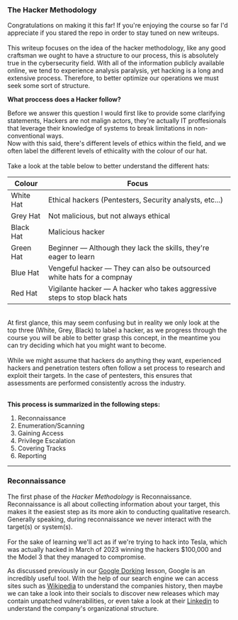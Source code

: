### The Hacker Methodology

Congratulations on making it this far! If you're enjoying the course so far I'd appreciate if you stared the repo in order to stay tuned on new writeups.
<br><br>
This writeup focuses on the idea of the hacker methodology, like any good craftsman we ought to have a structure to our process, this is absolutely true in the cybersecurity field. With all of the information publicly available online, we tend to experience analysis paralysis, yet hacking is a long and extensive process.
Therefore, to better optimize our operations we must seek some sort of structure.

**What proccess does a Hacker follow?**

Before we answer this question I would first like to provide some clarifying statements, Hackers are not malign actors, they're actually IT proffesionals that leverage their knowledge of systems to break limitations in non-conventional ways.
<br>
Now with this said, there's different levels of ethics within the field, and we often label the different levels of ethicality with the colour of our hat.
<br><br>
Take a look at the table below to better understand the different hats:

| Colour | Focus |
| ------ | ----- |
| White Hat | Ethical hackers (Pentesters, Security analysts, etc...) |
| Grey Hat | Not malicious, but not always ethical |
| Black Hat | Malicious hacker |
| Green Hat | Beginner — Although they lack the skills, they're eager to learn |
| Blue Hat | Vengeful hacker — They can also be outsourced white hats for a compnay |
| Red Hat | Vigilante hacker — A hacker who takes aggressive steps to stop black hats |
<br>
At first glance, this may seem confusing but in reality we only look at the top three (White, Grey, Black) to label a hacker, as we progress through the course you will be able to better grasp this concept, in the meantime you can try deciding which hat you might want to become.
<br><br>
While we might assume that hackers do anything they want, experienced hackers and penetration testers often follow a set process to research and exploit their targets. In the case of pentesters, this ensures that assessments are performed consistently across the industry.
<br><br>

**This process is summarized in the following steps:**
1. Reconnaissance
2. Enumeration/Scanning
3. Gaining Access
4. Privilege Escalation
5. Covering Tracks
6. Reporting

---

### Reconnaissance

The first phase of the _Hacker Methodology_ is Reconnaissance. Reconnaissance is all about collecting information about your target, this makes it the easiest step as its more akin to conducting qualitative research. Generally speaking, during reconnaissance we never interact with the target(s) or system(s).
<br><br>
For the sake of learning we'll act as if we're trying to hack into Tesla, which was actually hacked in March of 2023 winning the hackers $100,000 and the Model 3 that they managed to compromise.

As discussed previously in our [Google Dorking](THM/Writeups/01-Introduction/GoogleDorking.md) lesson, Google is an incredibly useful tool. With the help of our search engine we can access sites such as [Wikipedia](https://en.wikipedia.org/wiki/Tesla,_Inc.) to understand the companies history, then maybe we can take a look into their socials to discover new releases which may contain unpatched vulnerabilities, or even take a look at their [Linkedin](https://www.linkedin.com/company/tesla-motors/) to understand the company's organizational structure.
